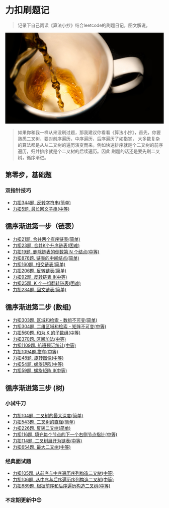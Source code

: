 # 力扣刷题记

> 记录下自己阅读《算法小抄》结合leetcode的刷题日记，图文解说。

<div align="center">
    <p>
      <img src="./resources/coffee.jpg" style="margin: 0 auto; width: 850px;" />
    </p>
</div>

> 如果你和我一样从来没刷过题，那我建议你看看《算法小抄》，首先，你要熟悉二叉树，要对前序遍历，中序遍历，后序遍历了如指掌，
> 大多数复杂的算法都是从从二叉树的遍历演变而来。例如快速排序就是个二叉树的前序遍历，归并排序就是个二叉树的后续遍历。因此
> 刷题的话还是要先刷二叉树，循序渐进。

## 第零步，基础题

### 双指针技巧

* [力扣344题. 反转字符串(简单)](doc/primarySchool/Q_344.md)
* [力扣5题. 最长回文子串(中等)](doc/primarySchool/Q_5.md)

## 循序渐进第一步（链表）

* [力扣21题. 合并两个有序链表(简单)](doc/primarySchool/Q_21.md)
* [力扣23题. 合并K个升序链表(困难)](doc/primarySchool/Q_23.md)
* [力扣19题. 删除链表的倒数第 N 个结点(中等)](doc/primarySchool/Q_19.md)
* [力扣876题. 链表的中间结点(简单)](doc/primarySchool/Q_876.md)
* [力扣160题. 相交链表(简单)](doc/primarySchool/Q_160.md)
* [力扣206题. 反转链表(简单)](doc/primarySchool/Q_206.md)
* [力扣92题. 反转链表 II(中等)](doc/primarySchool/Q_92.md)
* [力扣25题. K 个一组翻转链表(困难)](doc/primarySchool/Q_25.md)
* [力扣234题. 回文链表(简单)](doc/primarySchool/Q_234.md)

## 循序渐进第二步 (数组)

* [力扣303题. 区域和检索 - 数组不可变(简单)](doc/primarySchool/Q_303.md)
* [力扣304题. 二维区域和检索 - 矩阵不可变(中等)](doc/primarySchool/Q_304.md)
* [力扣560题. 和为 K 的子数组(中等)](doc/primarySchool/Q_560.md)
* [力扣370题. 区间加法(中等)](doc/primarySchool/Q_370.md)
* [力扣1109题. 航班预订统计(中等)](doc/primarySchool/Q_1109.md)
* [力扣1094题.拼车(中等)](doc/primarySchool/Q_1094.md)
* [力扣48题. 旋转图像(中等)](doc/primarySchool/Q_48.md)
* [力扣54题. 螺旋矩阵(中等)](doc/primarySchool/Q_54.md)
* [力扣59题. 螺旋矩阵 II(中等)](doc/primarySchool/Q_59.md)


## 循序渐进第三步 (树)

### 小试牛刀
* [力扣104题. 二叉树的最大深度(简单)](doc/primarySchool/Q_104.md)
* [力扣543题. 二叉树的直径(简单)](doc/primarySchool/Q_543.md)
* [力扣226题. 反转二叉树(简单)](doc/primarySchool/Q_226.md)
* [力扣116题. 填充每个节点的下一个右侧节点指针(中等)](doc/primarySchool/Q_116.md)
* [力扣114题. 二叉树展开为链表(中等)](doc/primarySchool/Q_114.md)
* [力扣654题. 最大二叉树(中等)](doc/primarySchool/Q_654.md)

### 经典面试题
* [力扣105题. 从前序与中序遍历序列构造二叉树(中等)](doc/primarySchool/Q_105.md)
* [力扣106题. 从中序与后序遍历序列构造二叉树(中等)](doc/primarySchool/Q_106.md)
* [力扣889题. 根据前序和后序遍历构造二叉树(中等)](doc/primarySchool/Q_889.md)




### 不定期更新中😊




